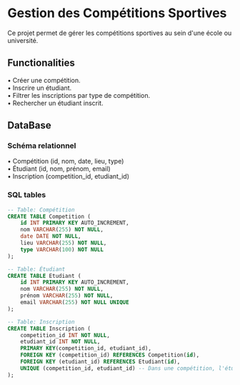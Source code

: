 # Gestion des Compétitions Sportives
Ce projet permet de gérer les compétitions sportives au sein d'une école ou université.
## Functionalities
• Créer une compétition.  
• Inscrire un étudiant.  
• Filtrer les inscriptions par type de compétition.  
• Rechercher un étudiant inscrit.
## DataBase
### Schéma relationnel 
 • Compétition (id, nom, date, lieu, type)  
 • Étudiant (id, nom, prénom, email)  
 • Inscription (competition_id, etudiant_id)
### SQL tables 

```sql
-- Table: Compétition
CREATE TABLE Competition (
    id INT PRIMARY KEY AUTO_INCREMENT,
    nom VARCHAR(255) NOT NULL,
    date DATE NOT NULL,
    lieu VARCHAR(255) NOT NULL,
    type VARCHAR(100) NOT NULL
);

-- Table: Étudiant
CREATE TABLE Etudiant (
    id INT PRIMARY KEY AUTO_INCREMENT,
    nom VARCHAR(255) NOT NULL,
    prénom VARCHAR(255) NOT NULL,
    email VARCHAR(255) NOT NULL UNIQUE
);

-- Table: Inscription
CREATE TABLE Inscription (
    competition_id INT NOT NULL,
    etudiant_id INT NOT NULL,
    PRIMARY KEY(competition_id, etudiant_id),
    FOREIGN KEY (competition_id) REFERENCES Competition(id),
    FOREIGN KEY (etudiant_id) REFERENCES Etudiant(id),
    UNIQUE (competition_id, etudiant_id) -- Dans une compétition, l'étudiant doit être inscrit une seule fois
);
